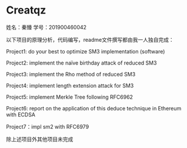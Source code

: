 # Creatqz

姓名：秦臻    学号：201900460042

以下项目的原理分析，代码编写，readme文件撰写都由我一人独自完成：

Project1: do your best to optimize SM3 implementation (software)

Project2: implement the naïve birthday attack of reduced SM3

Project3: implement the Rho method of reduced SM3

Project4: implement length extension attack for SM3

Project5: implement Merkle Tree following RFC6962

Project6: report on the application of this deduce technique in Ethereum with ECDSA

Project7：impl sm2 with RFC6979

除上述项目外其他项目未完成
